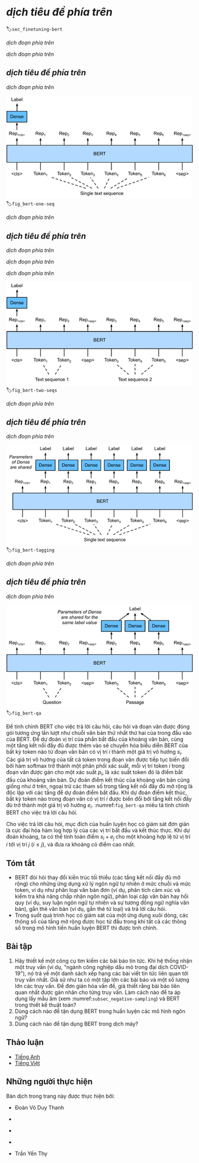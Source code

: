 <!-- ===================== Bắt đầu dịch Phần 1 ==================== -->
<!-- ========================================= REVISE PHẦN 1 - BẮT ĐẦU =================================== -->

<!--
# Fine-Tuning BERT for Sequence-Level and Token-Level Applications
-->

# *dịch tiêu đề phía trên*
:label:`sec_finetuning-bert`

<!--
In the previous sections of this chapter, we have designed different models for 
natural language processing applications, such as based on RNNs, CNNs, attention, and MLPs.
These models are helpful when there is space or time constraint, however, 
crafting a specific model for every natural language processing task is practically infeasible.
In :numref:`sec_bert`, we introduced a pretraining model, BERT, 
that requires minimal architecture changes for a wide range of natural language processing tasks.
One one hand, at the time of its proposal, BERT improved the state of the art on various natural language processing tasks.
On the other hand, as noted in :numref:`sec_bert-pretraining`, 
the two versions of the original BERT model come with 110 million and 340 million parameters.
Thus, when there are sufficient computational resources, 
we may consider fine-tuning BERT for downstream natural language processing applications.
-->

*dịch đoạn phía trên*


<!--
In the following, we generalize a subset of natural language processing applications as sequence-level and token-level.
On the sequence level, we introduce how to transform the BERT representation of the text input 
to the output label in single text classification and text pair classification or regression.
On the token level, we will briefly introduce new applications such as text tagging 
and question answering and shed light on how BERT can represent their inputs and get transformed into output labels.
During fine-tuning, the "minimal architecture changes" required by BERT across different applications are the extra fully-connected layers.
During supervised learning of a downstream application, parameters of the extra layers are 
learned from scratch while all the parameters in the pretrained BERT model are fine-tuned.
-->

*dịch đoạn phía trên*


<!--
## Single Text Classification
-->

## *dịch tiêu đề phía trên*


<!--
*Single text classification* takes a single text sequence as the input and outputs its classification result.
Besides sentiment analysis that we have studied in this chapter,
the Corpus of Linguistic Acceptability (CoLA) is also a dataset for single text classification,
judging whether a given sentence is grammatically acceptable or not :cite:`Warstadt.Singh.Bowman.2019`.
For instance, "I should study." is acceptable but "I should studying." is not.
-->

*dịch đoạn phía trên*


<!--
![Fine-tuning BERT for single text classification applications, such as sentiment analysis and testing linguistic acceptability. Suppose that the input single text has six tokens.](../img/bert-one-seq.svg)
-->

![*dịch mô tả phía trên*](../img/bert-one-seq.svg)
:label:`fig_bert-one-seq`

<!-- ===================== Kết thúc dịch Phần 1 ===================== -->

<!-- ===================== Bắt đầu dịch Phần 2 ===================== -->

<!--
:numref:`sec_bert` describes the input representation of BERT.
The BERT input sequence unambiguously represents both single text and text pairs,
where the special classification token  “&lt;cls&gt;” is used for sequence classification and 
the special classification token  “&lt;sep&gt;” marks the end of single text or separates a pair of text.
As shown in :numref:`fig_bert-one-seq`, in single text classification applications,
the BERT representation of the special classification token  “&lt;cls&gt;” encodes the information of the entire input text sequence.
As the representation of the input single text, it will be fed into a small MLP consisting of fully-connected (dense) layers
to output the distribution of all the discrete label values.
-->

*dịch đoạn phía trên*


<!--
## Text Pair Classification or Regression
-->

## *dịch tiêu đề phía trên*


<!--
We have also examined natural language inference in this chapter.
It belongs to *text pair classification*, a type of application classifying a pair of text.
-->

*dịch đoạn phía trên*


<!--
Taking a pair of text as the input but outputting a continuous value, *semantic textual similarity* is a popular *text pair regression* task.
This task measures semantic similarity of sentences.
For instance, in the Semantic Textual Similarity Benchmark dataset, the similarity score of a pair of sentences
is an ordinal scale ranging from 0 (no meaning overlap) to 5 (meaning equivalence) :cite:`Cer.Diab.Agirre.ea.2017`.
The goal is to predict these scores.
Examples from the Semantic Textual Similarity Benchmark dataset include (sentence 1, sentence 2, similarity score):
-->

*dịch đoạn phía trên*


<!--
* "A plane is taking off.", "An air plane is taking off.", 5.000;
* "A woman is eating something.", "A woman is eating meat.", 3.000;
* "A woman is dancing.", "A man is talking.", 0.000.
-->

*dịch đoạn phía trên*


<!--
![Fine-tuning BERT for text pair classification or regression applications, such as natural language inference and semantic textual similarity. Suppose that the input text pair has two and three tokens.](../img/bert-two-seqs.svg)
-->

![*dịch mô tả phía trên*](../img/bert-two-seqs.svg)
:label:`fig_bert-two-seqs`


<!--
Comparing with single text classification in :numref:`fig_bert-one-seq`,
fine-tuning BERT for text pair classification in :numref:`fig_bert-two-seqs` is different in the input representation.
For text pair regression tasks such as semantic textual similarity, trivial changes can be applied such as outputting a continuous label value
and using the mean squared loss: they are common for regression.
-->

*dịch đoạn phía trên*

<!-- ===================== Kết thúc dịch Phần 2 ===================== -->

<!-- ===================== Bắt đầu dịch Phần 3 ===================== -->

<!-- ========================================= REVISE PHẦN 1 - KẾT THÚC ===================================-->

<!-- ========================================= REVISE PHẦN 2 - BẮT ĐẦU ===================================-->

<!--
## Text Tagging
-->

## *dịch tiêu đề phía trên*


<!--
Now let us consider token-level tasks, such as *text tagging*, where each token is assigned a label.
Among text tagging tasks, *part-of-speech tagging* assigns each word a part-of-speech tag (e.g., adjective and determiner)
according to the role of the word in the sentence.
For example, according to the Penn Treebank II tag set,
the sentence "John Smith 's car is new" should be tagged as
"NNP (noun, proper singular) NNP POS (possessive ending) NN (noun, singular or mass) VB (verb, base form) JJ (adjective)".
-->

*dịch đoạn phía trên*


<!--
![Fine-tuning BERT for text tagging applications, such as part-of-speech tagging. Suppose that the input single text has six tokens.](../img/bert-tagging.svg)
-->

![*dịch mô tả phía trên*](../img/bert-tagging.svg)
:label:`fig_bert-tagging`


<!--
Fine-tuning BERT for text tagging applications is illustrated in :numref:`fig_bert-tagging`.
Comparing with :numref:`fig_bert-one-seq`, the only distinction lies in that
in text tagging, the BERT representation of *every token* of the input text
is fed into the same extra fully-connected layers to output the label of the token, such as a part-of-speech tag.
-->

*dịch đoạn phía trên*


<!--
## Question Answering
-->

## *dịch tiêu đề phía trên*


<!--
As another token-level application, *question answering* reflects capabilities of reading comprehension.
For example, the Stanford Question Answering Dataset (SQuAD v1.1)
consists of reading passages and questions, where the answer to every question
is just a segment of text (text span) from the passage that the question is about :cite:`Rajpurkar.Zhang.Lopyrev.ea.2016`.
To explain, consider a passage
"Some experts report that a mask's efficacy is inconclusive. However, mask makers insist that their products, such as N95 respirator masks, can guard against the virus."
and a question "Who say that N95 respirator masks can guard against the virus?".
The answer should be the text span "mask makers" in the passage.
Thus, the goal in SQuAD v1.1 is to predict the start and end of the text span in the passage given a pair of question and passage.
-->

*dịch đoạn phía trên*


<!--
![Fine-tuning BERT for question answering. Suppose that the input text pair has two and three tokens.](../img/bert-qa.svg)
-->

![*dịch mô tả phía trên*](../img/bert-qa.svg)
:label:`fig_bert-qa`

<!-- ===================== Kết thúc dịch Phần 3 ===================== -->

<!-- ===================== Bắt đầu dịch Phần 4 ===================== -->

<!--
To fine-tune BERT for question answering, the question and passage are packed as
the first and second text sequence, respectively, in the input of BERT.
To predict the position of the start of the text span, the same additional fully-connected layer will transform
the BERT representation of any token from the passage of position $i$ into a scalar score $s_i$.
Such scores of all the passage tokens are further transformed by the softmax operation
into a probability distribution, so that each token position $i$ in the passage is assigned
a probability $p_i$ of being the start of the text span.
Predicting the end of the text span is the same as above, except that
parameters in its additional fully-connected layer are independent from those for predicting the start.
When predicting the end, any passage token of position $i$ is transformed by the same fully-connected layer into a scalar score $e_i$.
:numref:`fig_bert-qa` depicts fine-tuning BERT for question answering.
-->

Để tinh chỉnh BERT cho việc trả lời câu hỏi, câu hỏi và đoạn văn được đóng gói tương ứng lần lượt như 
chuỗi văn bản thứ nhất thứ hai của trong đầu vào của BERT.
Để dự đoán vị trí của phần bắt đầu của khoảng văn bản, cùng một tầng kết nối đầy đủ được thêm vào sẽ chuyển hóa
biểu diễn BERT của bất kỳ token nào từ đoạn văn bản có vị trí $i$ thành một giá trị vô hướng $s_i$. 
Các giá trị vô hướng của tất cả token trong đoạn văn được tiếp tục biến đổi bởi hàm softmax
trở thành một phân phối xác suất, mỗi vị trí token $i$ trong đoạn văn được gán
cho một xác suất $p_i$, là xác suất token đó là điểm bắt đầu của khoảng văn bản.
Dự đoán điểm kết thúc của khoảng văn bản cũng giống như ở trên, ngoại trừ các tham số trong tầng kết nối đầy đủ mở rộng là độc lập với các tầng để dự đoán điểm bắt đầu.
Khi dự đoán điểm kết thúc, bất kỳ token nào trong đoạn văn có vị trí $i$ được biến đổi bởi tầng kết nối đầy đủ trở thành một giá trị vô hướng $e_i$.
:numref:`fig_bert-qa` miêu tả tinh chỉnh BERT cho việc trả lời câu hỏi.


<!--
For question answering, the supervised learning's training objective is as straightforward as
maximizing the log-likelihoods of the ground-truth start and end positions.
When predicting the span, we can compute the score $s_i + e_j$ for a valid span
from position $i$ to position $j$ ($i \leq j$), and output the span with the highest score.
-->

Cho việc trả lời câu hỏi, mục đích của huấn luyện học có giám sát đơn giản là cực đại hóa hàm log hợp lý của các vị trí bắt đầu và kết thúc thực. 
Khi dự đoán khoảng, ta có thể tính toán điểm $s_i + e_j$ cho một khoảng hợp lệ từ vị trí $i$ tới vị trí $j$ ($i \leq j$), và đưa ra khoảng có điểm cao nhất.


## Tóm tắt

<!--
* BERT requires minimal architecture changes (extra fully-connected layers) for sequence-level and token-level natural language processing applications, 
such as single text classification (e.g., sentiment analysis and testing linguistic acceptability), text pair classification or regression 
(e.g., natural language inference and semantic textual similarity), text tagging (e.g., part-of-speech tagging), and question answering.
* During supervised learning of a downstream application, parameters of the extra layers are learned from scratch 
while all the parameters in the pretrained BERT model are fine-tuned.
-->

* BERT đòi hỏi thay đổi kiến trúc tối thiểu (các tầng kết nối đầy đủ mở rộng) cho những ứng dụng xử lý ngôn ngữ tự nhiên ở mức chuỗi và mức token,
ví dụ như phân loại văn bản đơn (ví dụ, phân tích cảm xúc và kiểm tra khả năng chấp nhận ngôn ngữ), phân loại cặp văn bản hay hồi quy 
(ví dụ, suy luận ngôn ngữ tự nhiên và sự tương đồng ngữ nghĩa văn bản), gắn thẻ văn bản (ví dụ, gắn thẻ từ loại) và trả lời câu hỏi.
* Trong suốt quá trình học có giám sát của một ứng dụng xuôi dòng, các thông số của tầng mở rộng được học từ đầu trong khi tất cả các thông số trong mô hình tiền huấn luyện BERT thì được tinh chỉnh.


## Bài tập

<!--
1. Let us design a search engine algorithm for news articles. When the system receives an query (e.g., "oil industry during the coronavirus outbreak"), 
it should return a ranked list of news articles that are most relevant to the query. 
Suppose that we have a huge pool of news articles and a large number of queries. 
To simplify the problem, suppose that the most relevant article has been labeled for each query. 
How can we apply negative sampling (see :numref:`subsec_negative-sampling`) and BERT in the algorithm design?
2. How can we leverage BERT in training language models?
3. Can we leverage BERT in machine translation?
-->

1. Hãy thiết kế một công cụ tìm kiếm các bài báo tin tức. Khi hệ thống nhận một truy vấn (ví dụ, "ngành công nghiệp dầu mỏ trong đại dịch COVID-19"),
nó trả về một danh sách xếp hạng các bài viết tin tức liên quan tới truy vấn nhất. 
Giả sử như ta có một tập lớn các bài báo và một số lượng lớn các truy vấn.
Để đơn giản hóa vấn đề, giả thiết rằng bài báo liên quan nhất được gán nhãn cho từng truy vấn.
Làm cách nào để ta áp dụng lấy mẫu âm (xem :numref:`subsec_negative-sampling`) và BERT trong thiết kế thuật toán?
2. Dùng cách nào để tận dụng BERT trong huấn luyện các mô hình ngôn ngữ?
3. Dùng cách nào để tận dụng BERT trong dịch máy?

<!-- ===================== Kết thúc dịch Phần 4 ===================== -->
<!-- ========================================= REVISE PHẦN 2 - KẾT THÚC ===================================-->


## Thảo luận
* [Tiếng Anh](https://discuss.d2l.ai/t/396)
* [Tiếng Việt](https://forum.machinelearningcoban.com/c/d2l)

## Những người thực hiện
Bản dịch trong trang này được thực hiện bởi:
<!--
Tác giả của mỗi Pull Request điền tên mình và tên những người review mà bạn thấy
hữu ích vào từng phần tương ứng. Mỗi dòng một tên, bắt đầu bằng dấu `*`.
Tên đầy đủ của các reviewer có thể được tìm thấy tại https://github.com/aivivn/d2l-vn/blob/master/docs/contributors_info.md
-->

* Đoàn Võ Duy Thanh
<!-- Phần 1 -->
* 

<!-- Phần 2 -->
* 

<!-- Phần 3 -->
* 

<!-- Phần 4 -->
* Trần Yến Thy
